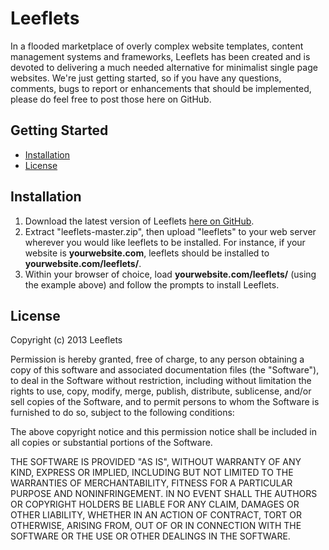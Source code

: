 Leeflets
========

In a flooded marketplace of overly complex website templates, content management systems and frameworks, Leeflets has been created and is devoted to delivering a much needed alternative for minimalist single page websites. We're just getting started, so if you have any questions, comments, bugs to report or enhancements that should be implemented, please do feel free to post those here on GitHub.

## Getting Started
- [Installation](#installation)
- [License](#license)

## Installation
1. Download the latest version of Leeflets [here on GitHub](https://github.com/Leeflets/leeflets/archive/master.zip).
2. Extract "leeflets-master.zip", then upload "leeflets" to your web server wherever you would like leeflets to be installed. For instance, if your website is **yourwebsite.com**, leeflets should be installed to **yourwebsite.com/leeflets/**.
3. Within your browser of choice, load **yourwebsite.com/leeflets/** (using the example above) and follow the prompts to install Leeflets.

## License

Copyright (c) 2013 Leeflets

Permission is hereby granted, free of charge, to any person obtaining a copy of this software and associated documentation files (the "Software"), to deal in the Software without restriction, including without limitation the rights to use, copy, modify, merge, publish, distribute, sublicense, and/or sell copies of the Software, and to permit persons to whom the Software is furnished to do so, subject to the following conditions:

The above copyright notice and this permission notice shall be included in all copies or substantial portions of the Software.

THE SOFTWARE IS PROVIDED "AS IS", WITHOUT WARRANTY OF ANY KIND, EXPRESS OR IMPLIED, INCLUDING BUT NOT LIMITED TO THE WARRANTIES OF MERCHANTABILITY, FITNESS FOR A PARTICULAR PURPOSE AND NONINFRINGEMENT. IN NO EVENT SHALL THE AUTHORS OR COPYRIGHT HOLDERS BE LIABLE FOR ANY CLAIM, DAMAGES OR OTHER LIABILITY, WHETHER IN AN ACTION OF CONTRACT, TORT OR OTHERWISE, ARISING FROM, OUT OF OR IN CONNECTION WITH THE SOFTWARE OR THE USE OR OTHER DEALINGS IN THE SOFTWARE.
